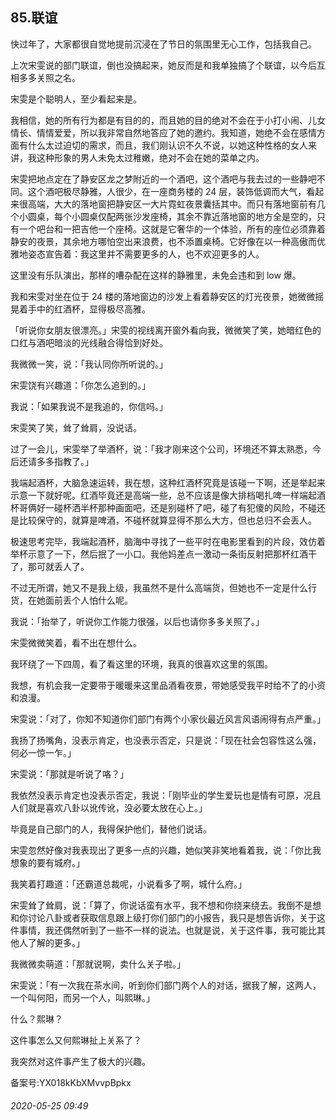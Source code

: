 ## 85.联谊
快过年了，大家都很自觉地提前沉浸在了节日的氛围里无心工作，包括我自己。


上次宋雯说的部门联谊，倒也没搞起来，她反而是和我单独搞了个联谊，以今后互相多多关照之名。


宋雯是个聪明人，至少看起来是。


我相信，她的所有行为都是有目的的，而且她的目的绝对不会在于小打小闹、儿女情长、情情爱爱，所以我非常自然地答应了她的邀约。我知道，她绝不会在感情方面有什么太过迫切的需求，而且，我们刚认识不久不说，以她这种性格的女人来讲，我这种形象的男人未免太过稚嫩，绝对不会在她的菜单之内。


宋雯把地点定在了静安区龙之梦附近的一个酒吧，这个酒吧与我去过的一些静吧不同。这个酒吧极尽静雅，人很少，在一座商务楼的 24 层，装饰低调而大气，看起来很高端，大大的落地窗把静安区一大片霓虹夜景囊括其中。而只有落地窗前有几个小圆桌，每个小圆桌仅配两张沙发座椅，其余不靠近落地窗的地方全是空的，只有一个吧台和一把吉他一个座椅。这就是它奢华的一个体验，所有的座位必须靠着静安的夜景，其余地方哪怕空出来浪费，也不添置桌椅。它好像在以一种高傲而优雅地姿态宣告着：我这里并不需要更多的人，也不欢迎更多的人。


这里没有乐队演出，那样的嘈杂配在这样的静雅里，未免会违和到 low 爆。


我和宋雯对坐在位于 24 楼的落地窗边的沙发上看着静安区的灯光夜景，她微微摇晃着手中的红酒杯，显得极尽高雅。


「听说你女朋友很漂亮。」宋雯的视线离开窗外看向我，微微笑了笑，她暗红色的口红与酒吧暗淡的光线融合得恰到好处。


我微微一笑，说：「我认同你所听说的。」


宋雯饶有兴趣道：「你怎么追到的。」


我说：「如果我说不是我追的，你信吗。」


宋雯笑了笑，耸了耸肩，没说话。


过了一会儿，宋雯举了举酒杯，说：「我才刚来这个公司，环境还不算太熟悉，今后还请多多指教了。」


我端起酒杯，大脑急速运转，我在想，这种红酒杯究竟是该碰一下啊，还是举起来示意一下就好呢。红酒毕竟还是高端一些，总不应该是像大排档喝扎啤一样端起酒杯哥俩好一碰杯洒半杯那种画面吧，还是别碰杯了吧，碰了有犯傻的风险，不碰还是比较保守的，就算是啤酒，不碰杯就算显得不那么大方，但也总归不会丢人。


极速思考完毕，我端起酒杯，脑海中寻找了一些平时在电影里看到的片段，效仿着举杯示意了一下，然后抿了一小口。我他妈差点一激动一条街反射把那杯红酒干了，那可就丢人了。


不过无所谓，她又不是我上级，我虽然不是什么高端货，但她也不一定是什么行货，在她面前丢个人怕什么呢。


我说：「抬举了，听说你工作能力很强，以后也请你多多关照了。」


宋雯微微笑着，看不出在想什么。


我环绕了一下四周，看了看这里的环境，我真的很喜欢这里的氛围。


我想，有机会我一定要带于暖暖来这里品酒看夜景，带她感受我平时给不了的小资和浪漫。


宋雯说：「对了，你知不知道你们部门有两个小家伙最近风言风语闹得有点严重。」


我扬了扬嘴角，没表示肯定，也没表示否定，只是说：「现在社会包容性这么强，何必一惊一乍。」


宋雯说：「那就是听说了咯？」


我依然没表示肯定也没表示否定，我说：「刚毕业的学生爱玩也是情有可原，况且人们就是喜欢八卦以讹传讹，没必要太放在心上。」


毕竟是自己部门的人，我得保护他们，替他们说话。


宋雯忽然好像对我表现出了更多一点的兴趣，她似笑非笑地看着我，说：「你比我想象的要有城府。」


我笑着打趣道：「还霸道总裁呢，小说看多了啊，城什么府。」


宋雯耸了耸肩，说：「算了，你说话蛮有水平，我不想和你绕来绕去。我倒不是想和你讨论八卦或者获取信息跟上级打你们部门的小报告，我只是想告诉你，关于这件事情，我还偶然听到了一些不一样的说法。也就是说，关于这件事，我可能比其他人了解的更多。」


我微微卖萌道：「那就说啊，卖什么关子啦。」


宋雯说：「有一次我在茶水间，听到你们部门两个人的对话，据我了解，这两人，一个叫何阳，而另一个人，叫熙琳。」


什么？熙琳？


这件事怎么又何熙琳扯上关系了？


我突然对这件事产生了极大的兴趣。


备案号:YX018kKbXMvvpBpkx


###### 2020-05-25 09:49
